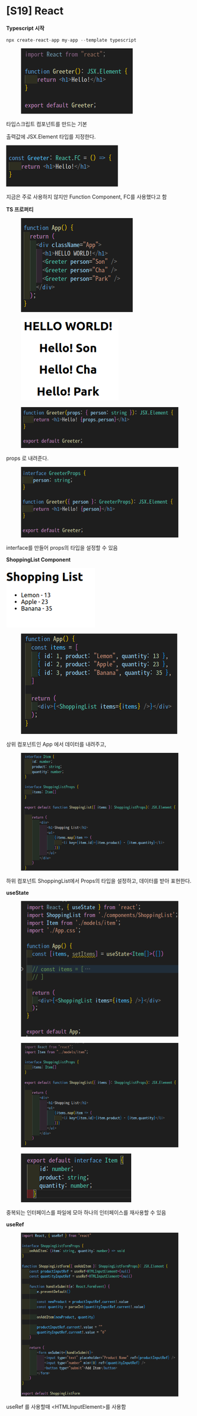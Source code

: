 # \[S19] React

**Typescript 시작**

```jsx
npx create-react-app my-app --template typescript
```

<figure><img src="../../../.gitbook/assets/image (13).png" alt=""><figcaption></figcaption></figure>

타입스크립트 컴포넌트를 만드는 기본

출력값에 JSX.Element 타입를 지정한다.

![](<../../../.gitbook/assets/image (87).png>)

지금은 주로 사용하지 않지만 Function Component, FC를 사용했다고 함



**TS 프로퍼티**

<figure><img src="../../../.gitbook/assets/image (127).png" alt=""><figcaption></figcaption></figure>

<figure><img src="../../../.gitbook/assets/image (137).png" alt=""><figcaption></figcaption></figure>

<div data-full-width="false">

<figure><img src="../../../.gitbook/assets/image (129).png" alt=""><figcaption></figcaption></figure>

</div>

props 로 내려준다.

<figure><img src="../../../.gitbook/assets/image (146).png" alt=""><figcaption></figcaption></figure>

interface를 만들어 props의 타입을 설정할 수 있음



**ShoppingList Component**

![](<../../../.gitbook/assets/image (86).png>)

<figure><img src="../../../.gitbook/assets/image (122).png" alt=""><figcaption></figcaption></figure>

상위 컴포넌트인 App 에서 데이터를 내려주고,

<figure><img src="../../../.gitbook/assets/image (113).png" alt=""><figcaption></figcaption></figure>

하위 컴포넌트 ShoppingList에서 Props의 타입을 설정하고, 데이터를 받아 표현한다.



**useState**

<figure><img src="../../../.gitbook/assets/image (128).png" alt=""><figcaption></figcaption></figure>

<figure><img src="../../../.gitbook/assets/image (157).png" alt=""><figcaption></figcaption></figure>

<figure><img src="../../../.gitbook/assets/image (119).png" alt=""><figcaption></figcaption></figure>

중복되는 인터페이스를 파일에 모아 하나의 인터페이스를 재사용할 수 있음



**useRef**

<figure><img src="../../../.gitbook/assets/image (155).png" alt=""><figcaption></figcaption></figure>

useRef 를 사용할때 \<HTMLInputElement>를 사용함
